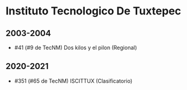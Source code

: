 # Instituto Tecnologico De Tuxtepec

## 2003-2004

- #41 (#9 de TecNM) Dos kilos y el pilon (Regional)

## 2020-2021

- #351 (#65 de TecNM) ISCITTUX (Clasificatorio)


